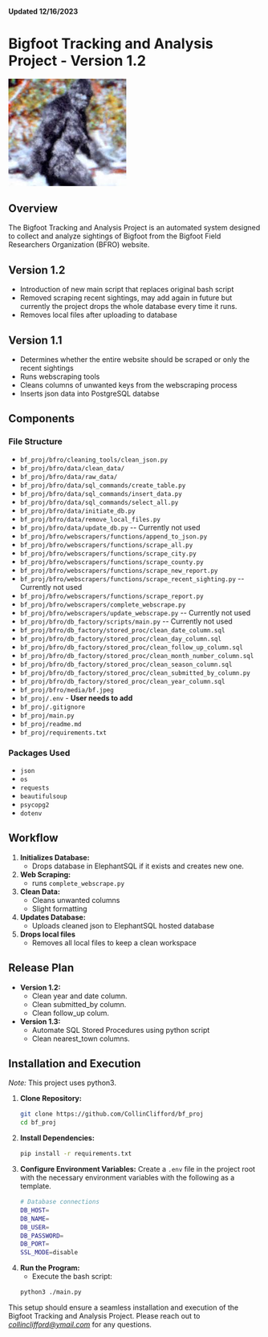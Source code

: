 #### Updated 12/16/2023

# Bigfoot Tracking and Analysis Project - Version 1.2
![Patterson-Gimlin Bigfoot](./media/bf.jpeg)

## Overview
The Bigfoot Tracking and Analysis Project is an automated system designed to collect and analyze sightings of Bigfoot from the Bigfoot Field Researchers Organization (BFRO) website.  

## Version 1.2
- Introduction of new main script that replaces original bash script
- Removed scraping recent sightings, may add again in future but currently the project drops the whole database every time it runs.
- Removes local files after uploading to database
## Version 1.1
- Determines whether the entire website should be scraped or only the recent sightings
- Runs webscraping tools
- Cleans columns of unwanted keys from the webscraping process
- Inserts json data into PostgreSQL databse

## Components
### File Structure
- `bf_proj/bfro/cleaning_tools/clean_json.py`
- `bf_proj/bfro/data/clean_data/`
- `bf_proj/bfro/data/raw_data/`
- `bf_proj/bfro/data/sql_commands/create_table.py`
- `bf_proj/bfro/data/sql_commands/insert_data.py`
- `bf_proj/bfro/data/sql_commands/select_all.py`
- `bf_proj/bfro/data/initiate_db.py`
- `bf_proj/bfro/data/remove_local_files.py`
- `bf_proj/bfro/data/update_db.py` -- Currently not used
- `bf_proj/bfro/webscrapers/functions/append_to_json.py`
- `bf_proj/bfro/webscrapers/functions/scrape_all.py`
- `bf_proj/bfro/webscrapers/functions/scrape_city.py`
- `bf_proj/bfro/webscrapers/functions/scrape_county.py`
- `bf_proj/bfro/webscrapers/functions/scrape_new_report.py`
- `bf_proj/bfro/webscrapers/functions/scrape_recent_sighting.py` -- Currently not used
- `bf_proj/bfro/webscrapers/functions/scrape_report.py`
- `bf_proj/bfro/webscrapers/complete_webscrape.py`
- `bf_proj/bfro/webscrapers/update_webscrape.py` -- Currently not used
- `bf_proj/bfro/db_factory/scripts/main.py` -- Currently not used
- `bf_proj/bfro/db_factory/stored_proc/clean_date_column.sql`
- `bf_proj/bfro/db_factory/stored_proc/clean_day_column.sql`
- `bf_proj/bfro/db_factory/stored_proc/clean_follow_up_column.sql`
- `bf_proj/bfro/db_factory/stored_proc/clean_month_number_column.sql`
- `bf_proj/bfro/db_factory/stored_proc/clean_season_column.sql`
- `bf_proj/bfro/db_factory/stored_proc/clean_submitted_by_column.py`
- `bf_proj/bfro/db_factory/stored_proc/clean_year_column.sql`
- `bf_proj/bfro/media/bf.jpeg`
- `bf_proj/.env` - **User needs to add**
- `bf_proj/.gitignore`
- `bf_proj/main.py`
- `bf_proj/readme.md`
- `bf_proj/requirements.txt`

### Packages Used
- `json`
- `os`
- `requests`
- `beautifulsoup`
- `psycopg2`
- `dotenv`

## Workflow
1. **Initializes Database:**
    - Drops database in ElephantSQL if it exists and creates new one.
2. **Web Scraping:**
    - runs `complete_webscrape.py`
3. **Clean Data:**
    - Cleans unwanted columns
    - Slight formatting
4. **Updates Database:**
    - Uploads cleaned json to ElephantSQL hosted database
5. **Drops local files**
    - Removes all local files to keep a clean workspace

## Release Plan
- **Version 1.2:**
    - Clean year and date column.
    - Clean submitted_by column.
    - Clean follow_up colum.
- **Version 1.3:**
    - Automate SQL Stored Procedures using python script
    - Clean nearest_town columns.

## Installation and Execution
*Note:* This project uses python3.
1. **Clone Repository:**
    ```bash
    git clone https://github.com/CollinClifford/bf_proj
    cd bf_proj
2. **Install Dependencies:**
    ```bash
    pip install -r requirements.txt
3. **Configure Environment Variables:**
    Create a `.env` file in the project root with the necessary environment variables with the following as a template.
    ```bash
    # Database connections
    DB_HOST=
    DB_NAME=
    DB_USER=
    DB_PASSWORD=
    DB_PORT=
    SSL_MODE=disable
4. **Run the Program:**
    - Execute the bash script:
    ```bash
    python3 ./main.py

This setup should ensure a seamless installation and execution of the Bigfoot Tracking and Analysis Project.  Please reach out to *collinclifford@ymail.com* for any questions.